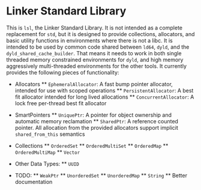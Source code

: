 #  Linker Standard Library

This is `lsl`, the Linker Standard Library. It is not intended as a complete replacement for `std`, but it is designed to provide collections,
allocators, and basic utility functions in environments where there is not a libc. It is intended to be used by common code shared between
`ld64`, `dyld`, and the `dyld_shared_cache_builder`. That means it needs to work in both single threaded memory constrained environments for
`dyld`,  and high memory aggressively multi-threaded environments for the other tools. It currently provides the following pieces of
functionality:

* Allocators
** `EphemeralAllocator`: A fast bump pointer allocator, intended for use with scoped operations
** `PersistentAllocator`: A best fit allocator intended for long lived allocations
** `ConcurrentAllocator`: A lock free per-thread best fit allocator

* SmartPointers
** `UniquePtr`: A pointer for object ownership and automatic memory reclamation
** `SharedPtr`: A reference counted pointer. All allocation from the provided allocators support implicit `shared_from_this` semantics

* Collections
** `OrderedSet`
** `OrderedMultiSet`
** `OrderedMap`
** `OrderedMultiMap`
** `Vector`

* Other Data Types:
** `UUID`

* TODO:
** `WeakPtr`
** `UnorderedSet`
** `UnorderedMap`
** `String`
** Better documentation

